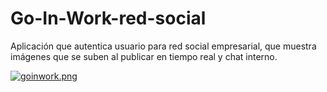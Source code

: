 # Go-In-Work-red-social
Aplicación que autentica usuario para red social empresarial, que muestra imágenes que se suben al publicar en tiempo real y chat interno.

[![goinwork.png](https://s31.postimg.org/7v2ttftu3/goinwork.png)](https://postimg.org/image/p8d48ap53/)
